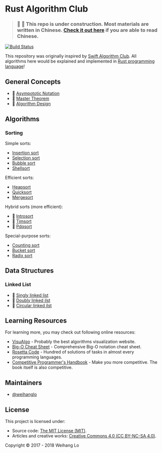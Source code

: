 # Rust Algorithm Club

> ### 🚧 🚧 This repo is under construction. Most materials are written in Chinese. [Check it out here](https://weihanglo.tw/rust-algorithm-club) if you are able to read Chinese.


[![Build Status](https://travis-ci.com/weihanglo/rust-algorithm-club.svg?token=jBygxQ3kLkkfxSeAJnP2&branch=master)](https://travis-ci.com/weihanglo/rust-algorithm-club)

This repository was originally inspired by [Swift Algorithm Club][swift-algorithm-club]. All algorithms here would be explained and implemented in [Rust programming language][rust]!

[swift-algorithm-club]: https://github.com/raywenderlich/swift-algorithm-club
[rust]: https://www.rust-lang.org/

## General Concepts

- 🚧 [Asympototic Notation](src/concepts/asympototic-notation.md)
- 🚧 [Master Theorem](src/concepts/master-theorem.md)
- 🚧 [Algorithm Design](src/concepts/algorithm-design.md)

## Algorithms

### Sorting

Simple sorts:

- [Insertion sort](src/sorting/insertion_sort)
- [Selection sort](src/sorting/selection_sort)
- [Bubble sort](src/sorting/bubble_sort)
- [Shellsort](src/sorting/shellsort)

Efficient sorts:

- [Heapsort](src/sorting/heapsort)
- [Quicksort](src/sorting/quicksort)
- [Mergesort](src/sorting/mergesort)

Hybrid sorts (more efficient):

- 🚧 [Introsort](src/sorting/introsort)
- 🚧 [Timsort](src/sorting/timsort)
- 🚧 [Pdqsort](src/sorting/pdqsort)

Special-purpose sorts:

- [Counting sort](src/sorting/counting_sort)
- [Bucket sort](src/sorting/bucket_sort)
- [Radix sort](src/sorting/radix_sort)

## Data Structures

### Linked List

- 🚧 [Singly linked list](src/collections/linkedList#singly-linked-list)
- 🚧 [Doubly linked ilst](src/collections/linkedList#doubly-linked-list)
- 🚧 [Circular linked ilst](src/collections/linkedList#circular-linked-list)

## Learning Resources

For learning more, you may check out following online resources:

- [VisuAlgo](https://visualgo.net/) - Probably the best algorithms visualization website.
- [Big-O Cheat Sheet](http://bigocheatsheet.com/) - Comprehensive Big-O notation cheat sheet.
- [Rosetta Code](http://rosettacode.org) - Hundred of solutions of tasks in almost every programming languages.
- [Competitive Programmer's Handbook](https://cses.fi/book.html) - Make you more competitive. The book itself is also competitive.

## Maintainers

- [@weihanglo](https://github.com/weihanglo)

## License

This project is licensed under:

- Source code: [The MIT License (MIT)](LICENSE).
- Articles and creative works: [Creative Commons 4.0 (CC BY-NC-SA 4.0)](https://creativecommons.org/licenses/by-nc-sa/4.0/).

Copyright © 2017 - 2018 Weihang Lo

